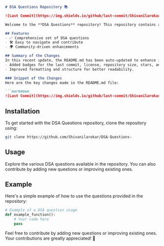 ```markdown
# DSA Questions Repository 📚

![Last Commit](https://img.shields.io/github/last-commit/Shivanilarokar/DSA-Questions-) ![License](https://img.shields.io/badge/license-MIT-blue) ![GitHub Repo size](https://img.shields.io/github/repo-size/Shivanilarokar/DSA-Questions-) ![GitHub stars](https://img.shields.io/github/stars/Shivanilarokar/DSA-Questions-?style=social) ![GitHub forks](https://img.shields.io/github/forks/Shivanilarokar/DSA-Questions-?style=social)

Welcome to the **DSA Questions** repository! This repository contains a comprehensive set of Data Structures and Algorithms (DSA) questions designed to help you master the fundamentals.

## Features
- ✅ Comprehensive set of DSA questions
- 🛠️ Easy to navigate and contribute
- 🌍 Community-driven enhancements

## Summary of the Changes
In this recent update, the README.md has been auto-updated to enhance its presentation and clarity. Notable changes include:
- Added badges for the last commit, license, repository size, stars, and forks to improve visibility and engagement.
- Improved formatting and structure for better readability.

### Snippet of the Changes
Here are the key changes made in the README.md file:

```markdown
![Last Commit](https://img.shields.io/github/last-commit/Shivanilarokar/DSA-Questions-) ![License](https://img.shields.io/badge/license-MIT-blue) ![GitHub Repo size](https://img.shields.io/github/repo-size/Shivanilarokar/DSA-Questions-) ![GitHub stars](https://img.shields.io/github/stars/Shivanilarokar/DSA-Questions-?style=social) ![GitHub forks](https://img.shields.io/github/forks/Shivanilarokar/DSA-Questions-?style=social)
```

## Installation
To get started with the DSA Questions repository, clone the repository using:

```bash
git clone https://github.com/Shivanilarokar/DSA-Questions-
```

## Usage
Explore the various DSA questions available in the repository. You can also contribute by adding new questions or improving existing ones.

## Example
Here's a simple example of how to use the questions provided in the repository:

```python
# Example of a DSA question usage
def example_function():
    # Your code here
    pass
```

Feel free to contribute by adding new questions or improving existing ones. Your contributions are greatly appreciated! 🚀

```